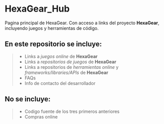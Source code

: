 # HexaGear_Hub
Pagina principal de HexaGear. Con acceso a links del proyecto **HexaGear**, incluyendo juegos y herramientas de código.

## En este repositorio se incluye:

> - Links a *juegos online* de **HexaGear**
> - Links a *repositorios de juegos* de **HexaGear**
> - Links a repositorios de *herramientas online* y *frameworks/libraries/APIs* de **HexaGear**
> - FAQs
> - Info de contacto del desarrollador

## No se incluye:

> - Codigo fuente de los tres primeros anteriores
> - Compras online
